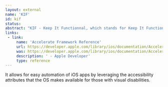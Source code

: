 ```yaml
---
layout: external
name: 'KIF'
id: kif
status: 
abstract: "KIF - Keep It Functionnal, which stands for Keep It Functional, is an iOS integration test framework."
links:
 - link:
     name: 'Accelerate Framework Reference'
     url: https://developer.apple.com/library/ios/documentation/Accelerate/Reference/AccelerateFWRef/index.html
     was: https://developer.apple.com/library/ios/documentation/Accelerate/Reference/AccelerateFWRef/_index.html
     description: ' - Apple Developer'
     type: reference
---
```


It allows for easy automation of iOS apps by leveraging the accessibility attributes that the OS makes available for those with visual disabilities.